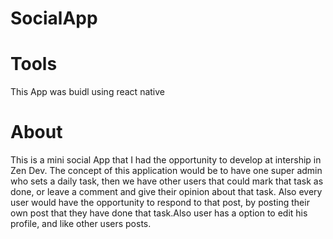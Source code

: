 # SocialApp

# Tools
This App was buidl using react native

# About

This is a mini social App that I had the opportunity to develop at intership in Zen Dev. The concept of this application would be to have one super admin who sets a daily task, then we have other users that could mark that task as done, or leave a comment and give their opinion about that task. Also every user would have the opportunity to respond to that post, by posting their own post that they have done that task.Also user has a option to edit his profile, and like other users posts.
